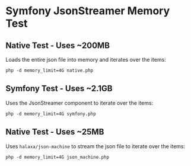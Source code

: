 # Symfony JsonStreamer Memory Test

## Native Test - Uses ~200MB

Loads the entire json file into memory and iterates over the items:

```
php -d memory_limit=4G native.php
```

## Symfony Test - Uses ~2.1GB

Uses the JsonStreamer component to iterate over the items:

```
php -d memory_limit=4G symfony.php
```

## Native Test - Uses ~25MB

Uses `halaxa/json-machine` to stream the json file to iterate over the items:

```
php -d memory_limit=4G json_machine.php
```
